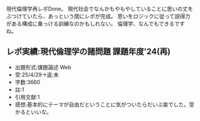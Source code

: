 ﻿---
layout: post
categories: [慶應通信, 進捗]
tags: [慶應通信, レポート実績, 現代倫理学]
slug: "1112"
---
現代倫理学再レポDone。
現代社会でなんかもやもやしていることに思いの丈をぶつけていたら、あっという間にレポが完成。
思いをロジックに従って説得力がある構成に乗っける訓練なのかもしれない。
倫理学、なんでもできるですね。

## レポ実績:現代倫理学の諸問題 課題年度'24(再)
* 出題形式:課題論述 Web
* 受:25/4/29→返:未
* 字数:3660
* 註:1
* 引用文献:1
* 感想:基本的にテーマが自由だということに気がついたらだいぶ楽でした。受かるといいな。